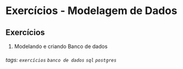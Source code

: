 # Exercícios - Modelagem de Dados

## Exercícios

1. Modelando e criando Banco de dados

###### tags: `exercícios` `banco de dados` `sql` `postgres`
